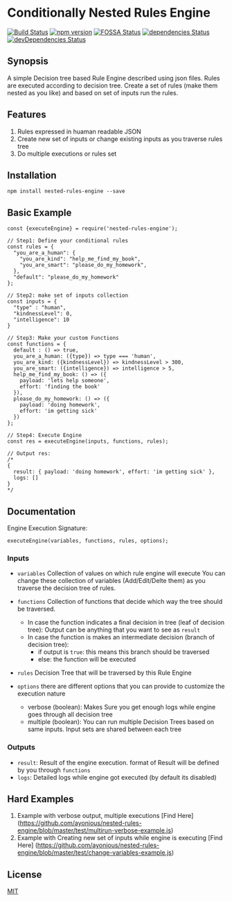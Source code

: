 # Conditionally Nested Rules Engine
 
[![Build Status](https://travis-ci.org/ayonious/nested-rules-engine.svg?branch=master)](https://travis-ci.org/ayonious/nested-rules-engine)
[![npm version](https://badge.fury.io/js/nested-rules-engine.svg)](https://badge.fury.io/js/nested-rules-engine)
[![FOSSA Status](https://app.fossa.io/api/projects/git%2Bgithub.com%2Fayonious%2Fnested-rules-engine.svg?type=shield)](https://app.fossa.io/projects/git%2Bgithub.com%2Fayonious%2Fnested-rules-engine?ref=badge_shield)
[![dependencies Status](https://david-dm.org/ayonious/nested-rules-engine/status.svg)](https://david-dm.org/ayonious/nested-rules-engine)
[![devDependencies Status](https://david-dm.org/ayonious/nested-rules-engine/dev-status.svg)](https://david-dm.org/ayonious/nested-rules-engine?type=dev)

## Synopsis
A simple Decision tree based Rule Engine described using json files. Rules are executed according to decision tree. Create a set of rules (make them nested as you like) and based on set of inputs run the rules.

## Features
1. Rules expressed in huaman readable JSON
2. Create new set of inputs or change existing inputs as you traverse rules tree
3. Do multiple executions or rules set

## Installation
```
npm install nested-rules-engine --save
```

## Basic Example
```
const {executeEngine} = require('nested-rules-engine');

// Step1: Define your conditional rules
const rules = {
  "you_are_a_human": {
    "you_are_kind": "help_me_find_my_book",
    "you_are_smart": "please_do_my_homework",
  },
  "default": "please_do_my_homework"
};

// Step2: make set of inputs collection
const inputs = {
  "type" : "human",
  "kindnessLevel": 0,
  "intelligence": 10
}

// Step3: Make your custom Functions
const functions = {
  default : () => true,
  you_are_a_human: ({type}) => type === 'human',
  you_are_kind: ({kindnessLevel}) => kindnessLevel > 300,
  you_are_smart: ({intelligence}) => intelligence > 5,
  help_me_find_my_book: () => ({
    payload: 'lets help someone',
    effort: 'finding the book'
  }),
  please_do_my_homework: () => ({
    payload: 'doing homework',
    effort: 'im getting sick'
  })
};

// Step4: Execute Engine
const res = executeEngine(inputs, functions, rules);

// Output res:
/* 
{ 
  result: { payload: 'doing homework', effort: 'im getting sick' },
  logs: [] 
}
*/
```


## Documentation
Engine Execution Signature: 
```
executeEngine(variables, functions, rules, options);
```

### Inputs 

* `variables`  Collection of values on which rule engine will execute
You can change these collection of variables (Add/Edit/Delte them) as you traverse the decision tree of rules.

* `functions`  Collection of functions that decide which way the tree should be traversed.

    * In case the function indicates a final decision in tree (leaf of decision tree): Output can be anything that you want to see as `result`
    * In case the function is makes an intermediate decision (branch of decision tree): 
        * if output is `true`: this means this branch should be traversed
        * else: the function will be executed

* `rules`  Decision Tree that will be traversed by this Rule Engine

* `options` there are different options that you can provide to customize the execution nature
    * verbose (boolean): Makes Sure you get enough logs while engine goes through all decision tree
    * multiple (boolean): You can run multiple Decision Trees based on same inputs. Input sets are shared between each tree

### Outputs
* `result`: Result of the engine execution. format of Result will be defined by you through `functions`
* `logs`: Detailed logs while engine got executed (by default its disabled)

## Hard Examples
1. Example with verbose output, multiple executions [Find Here] (https://github.com/ayonious/nested-rules-engine/blob/master/test/multirun-verbose-example.js)
2. Example with Creating new set of inputs while engine is executing [Find Here] (https://github.com/ayonious/nested-rules-engine/blob/master/test/change-variables-example.js)

## License
[MIT](https://github.com/ayonious/nested-rules-engine/blob/master/LICENSE)
